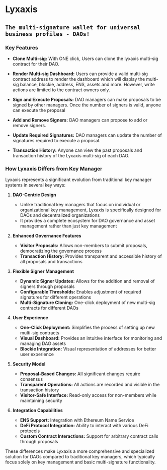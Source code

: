 # Lyxaxis

## `The multi-signature wallet for universal business profiles - DAOs!`

### Key Features

- **Clone Multi-sig:** With ONE click, Users can clone the lyxaxis multi-sig contract for their DAO.

- **Render Multi-sig Dashboard:** Users can provide a valid multi-sig contract address to render the dashboard which will display the multi-sig balance, blockie, address, ENS, assets and more. However, write actions are limited to the contract owners only.
- **Sign and Execute Proposals:** DAO managers can make proposals to be signed by other managers. Once the number of signers is valid, anyone can execute the proposal
- **Add and Remove Signers:** DAO managers can propose to add or remove signers.
- **Update Required Signatures:** DAO managers can update the number of signatures required to execute a proposal.
- **Transaction History:** Anyone can view the past proposals and transaction history of the Lyxaxis multi-sig of each DAO.

### How Lyxaxis Differs from Key Manager

Lyxaxis represents a significant evolution from traditional key manager systems in several key ways:

1. **DAO-Centric Design**

   - Unlike traditional key managers that focus on individual or organizational key management, Lyxaxis is specifically designed for DAOs and decentralized organizations
   - It provides a complete ecosystem for DAO governance and asset management rather than just key management

2. **Enhanced Governance Features**

   - **Visitor Proposals:** Allows non-members to submit proposals, democratizing the governance process
   - **Transaction History:** Provides transparent and accessible history of all proposals and transactions

3. **Flexible Signer Management**

   - **Dynamic Signer Updates:** Allows for the addition and removal of signers through proposals
   - **Configurable Thresholds:** Enables adjustment of required signatures for different operations
   - **Multi-Signature Cloning:** One-click deployment of new multi-sig contracts for different DAOs

4. **User Experience**

   - **One-Click Deployment:** Simplifies the process of setting up new multi-sig contracts
   - **Visual Dashboard:** Provides an intuitive interface for monitoring and managing DAO assets
   - **Blockie Integration:** Visual representation of addresses for better user experience

5. **Security Model**

   - **Proposal-Based Changes:** All significant changes require consensus
   - **Transparent Operations:** All actions are recorded and visible in the transaction history
   - **Visitor-Safe Interface:** Read-only access for non-members while maintaining security

6. **Integration Capabilities**
   - **ENS Support:** Integration with Ethereum Name Service
   - **DeFi Protocol Integration:** Ability to interact with various DeFi protocols
   - **Custom Contract Interactions:** Support for arbitrary contract calls through proposals

These differences make Lyxaxis a more comprehensive and specialized solution for DAOs compared to traditional key managers, which typically focus solely on key management and basic multi-signature functionality.
